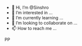 - 👋 Hi, I’m @Sinshro
- 👀 I’m interested in ...
- 🌱 I’m currently learning ...
- 💞️ I’m looking to collaborate on ...
- 📫 How to reach me ...

<!---
Sinshro/Sinshro is a ✨ special ✨ repository because its `README.md` (this file) appears on your GitHub profile.
You can click the Preview link to take a look at your changes.
--->
PP
